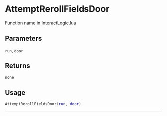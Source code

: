 # AttemptRerollFieldsDoor
Function name in InteractLogic.lua
## Parameters
`run`, `door`
## Returns
`none`
## Usage
```lua
AttemptRerollFieldsDoor(run, door)
```
---
